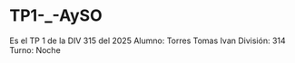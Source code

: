 # TP1-_-AySO
Es el TP 1 de la DIV 315 del 2025
Alumno: Torres Tomas Ivan 
División: 314 Turno: Noche

